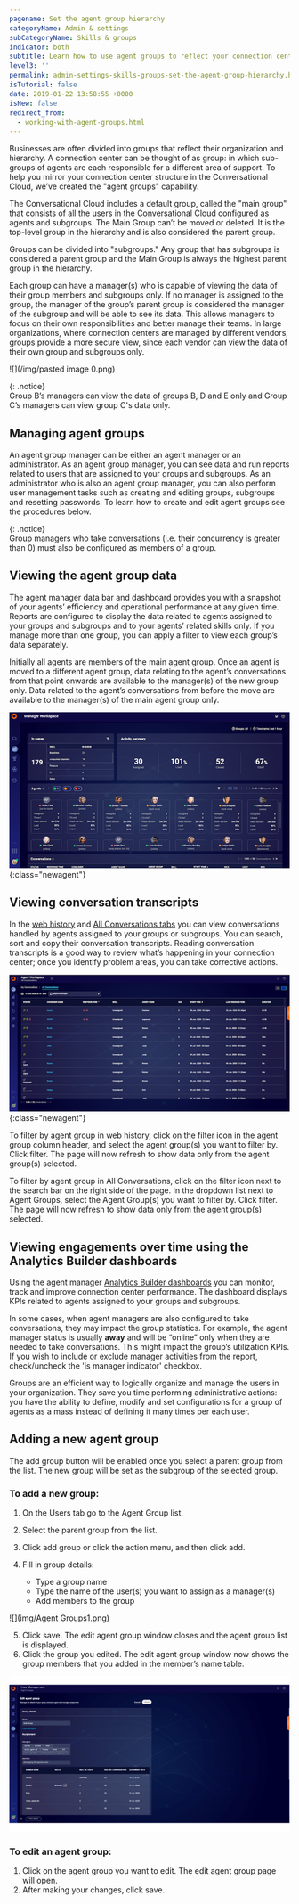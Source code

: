 ```yaml
---
pagename: Set the agent group hierarchy
categoryName: Admin & settings
subCategoryName: Skills & groups
indicator: both
subtitle: Learn how to use agent groups to reflect your connection center hierarchy
level3: ''
permalink: admin-settings-skills-groups-set-the-agent-group-hierarchy.html
isTutorial: false
date: 2019-01-22 13:58:55 +0000
isNew: false
redirect_from:
  - working-with-agent-groups.html
---
```

Businesses are often divided into groups that reflect their organization and hierarchy. A connection center can be thought of as group: in which sub-groups of agents are each responsible for a different area of support. To help you mirror your connection center structure in the Conversational Cloud, we’ve created the "agent groups" capability.

The Conversational Cloud includes a default group, called the "main group" that consists of all the users in the Conversational Cloud configured as agents and subgroups. The Main Group can’t be moved or deleted. It is the top-level group in the hierarchy and is also considered the parent group.

Groups can be divided into "subgroups." Any group that has subgroups is considered a parent group and the Main Group is always the highest parent group in the hierarchy.

Each group can have a manager(s) who is capable of viewing the data of their group members and subgroups only. If no manager is assigned to the group, the manager of the group’s parent group is considered the manager of the subgroup and will be able to see its data. This allows managers to focus on their own responsibilities and better manage their teams. In large organizations, where connection centers are managed by different vendors, groups provide a more secure view, since each vendor can view the data of their own group and subgroups only.

![](/img/pasted image 0.png)

{: .notice}  
Group B’s managers can view the data of groups B, D and E only and Group C’s managers can view group C's data only.

## Managing agent groups

An agent group manager can be either an agent manager or an administrator. As an agent group manager, you can see data and run reports related to users that are assigned to your groups and subgroups. As an administrator who is also an agent group manager, you can also perform user management tasks such as creating and editing groups, subgroups and resetting passwords. To learn how to create and edit agent groups see the procedures below.

{: .notice}  
Group managers who take conversations (i.e. their concurrency is greater than 0) must also be configured as members of a group.

## Viewing the agent group data

The agent manager data bar and dashboard provides you with a snapshot of your agents’ efficiency and operational performance at any given time. Reports are configured to display the data related to agents assigned to your groups and subgroups and to your agents’ related skills only. If you manage more than one group, you can apply a filter to view each group’s data separately.

Initially all agents are members of the main agent group. Once an agent is moved to a different agent group, data relating to the agent’s conversations from that point onwards are available to the manager(s) of the new group only. Data related to the agent’s conversations from before the move are available to the manager(s) of the main agent group only.

![](img/all-connections-6.png){:class="newagent"}

## Viewing conversation transcripts

In the [web history](agent-manager-workspace-manager-tools-for-live-chat-web-history.html) and [All Conversations tabs](agent-manager-workspace-manager-tools-for-messaging-all-connections.html) you can view conversations handled by agents assigned to your groups or subgroups. You can search, sort and copy their conversation transcripts. Reading conversation transcripts is a good way to review what’s happening in your connection center; once you identify problem areas, you can take corrective actions.

![alt text](img/all-connections-manager-workspace.png){:class="newagent"}

To filter by agent group in web history, click on the filter icon in the agent group column header, and select the agent group(s) you want to filter by. Click filter. The page will now refresh to show data only from the agent group(s) selected.

To filter by agent group in All Conversations, click on the filter icon next to the search bar on the right side of the page. In the dropdown list next to Agent Groups, select the Agent Group(s) you want to filter by. Click filter. The page will now refresh to show data only from the agent group(s) selected.

## Viewing engagements over time using the Analytics Builder dashboards

Using the agent manager [Analytics Builder dashboards](data-reporting-report-builder-report-builder-overview.html#predefined-dashboards) you can monitor, track and improve connection center performance. The dashboard displays KPIs related to agents assigned to your groups and subgroups.

In some cases, when agent managers are also configured to take conversations, they may impact the group statistics. For example, the agent manager status is usually **away** and will be “online” only when they are needed to take conversations. This might impact the group’s utilization KPIs. If you wish to include or exclude manager activities from the report, check/uncheck the 'is manager indicator' checkbox.

Groups are an efficient way to logically organize and manage the users in your organization. They save you time performing administrative actions: you have the ability to define, modify and set configurations for a group of agents as a mass instead of defining it many times per each user.

## Adding a new agent group

The add group button will be enabled once you select a parent group from the list. The new group will be set as the subgroup of the selected group.

### To add a new group:

1. On the Users tab go to the Agent Group list.

2. Select the parent group from the list.

3. Click add group or click the action menu, and then click add.

4. Fill in group details:
   * Type a group name
   * Type the name of the user(s) you want to assign as a manager(s)
   * Add members to the group

![](img/Agent Groups1.png)

5. Click save. The edit agent group window closes and the agent group list is displayed.
6. Click the group you edited. The edit agent group window now shows the group members that you added in the member’s name table.

![](img/Agentgroups2.png)

### To edit an agent group:

1. Click on the agent group you want to edit. The edit agent group page will open.
2. After making your changes, click save.
